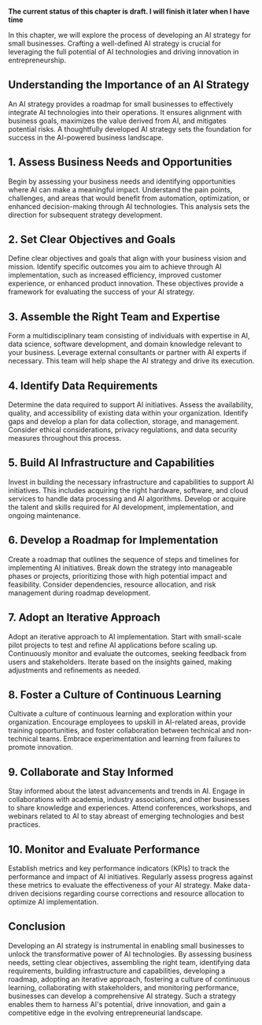 **The current status of this chapter is draft. I will finish it later when I have time**

In this chapter, we will explore the process of developing an AI strategy for small businesses. Crafting a well-defined AI strategy is crucial for leveraging the full potential of AI technologies and driving innovation in entrepreneurship.

**Understanding the Importance of an AI Strategy**
--------------------------------------------------

An AI strategy provides a roadmap for small businesses to effectively integrate AI technologies into their operations. It ensures alignment with business goals, maximizes the value derived from AI, and mitigates potential risks. A thoughtfully developed AI strategy sets the foundation for success in the AI-powered business landscape.

**1. Assess Business Needs and Opportunities**
----------------------------------------------

Begin by assessing your business needs and identifying opportunities where AI can make a meaningful impact. Understand the pain points, challenges, and areas that would benefit from automation, optimization, or enhanced decision-making through AI technologies. This analysis sets the direction for subsequent strategy development.

**2. Set Clear Objectives and Goals**
-------------------------------------

Define clear objectives and goals that align with your business vision and mission. Identify specific outcomes you aim to achieve through AI implementation, such as increased efficiency, improved customer experience, or enhanced product innovation. These objectives provide a framework for evaluating the success of your AI strategy.

**3. Assemble the Right Team and Expertise**
--------------------------------------------

Form a multidisciplinary team consisting of individuals with expertise in AI, data science, software development, and domain knowledge relevant to your business. Leverage external consultants or partner with AI experts if necessary. This team will help shape the AI strategy and drive its execution.

**4. Identify Data Requirements**
---------------------------------

Determine the data required to support AI initiatives. Assess the availability, quality, and accessibility of existing data within your organization. Identify gaps and develop a plan for data collection, storage, and management. Consider ethical considerations, privacy regulations, and data security measures throughout this process.

**5. Build AI Infrastructure and Capabilities**
-----------------------------------------------

Invest in building the necessary infrastructure and capabilities to support AI initiatives. This includes acquiring the right hardware, software, and cloud services to handle data processing and AI algorithms. Develop or acquire the talent and skills required for AI development, implementation, and ongoing maintenance.

**6. Develop a Roadmap for Implementation**
-------------------------------------------

Create a roadmap that outlines the sequence of steps and timelines for implementing AI initiatives. Break down the strategy into manageable phases or projects, prioritizing those with high potential impact and feasibility. Consider dependencies, resource allocation, and risk management during roadmap development.

**7. Adopt an Iterative Approach**
----------------------------------

Adopt an iterative approach to AI implementation. Start with small-scale pilot projects to test and refine AI applications before scaling up. Continuously monitor and evaluate the outcomes, seeking feedback from users and stakeholders. Iterate based on the insights gained, making adjustments and refinements as needed.

**8. Foster a Culture of Continuous Learning**
----------------------------------------------

Cultivate a culture of continuous learning and exploration within your organization. Encourage employees to upskill in AI-related areas, provide training opportunities, and foster collaboration between technical and non-technical teams. Embrace experimentation and learning from failures to promote innovation.

**9. Collaborate and Stay Informed**
------------------------------------

Stay informed about the latest advancements and trends in AI. Engage in collaborations with academia, industry associations, and other businesses to share knowledge and experiences. Attend conferences, workshops, and webinars related to AI to stay abreast of emerging technologies and best practices.

**10. Monitor and Evaluate Performance**
----------------------------------------

Establish metrics and key performance indicators (KPIs) to track the performance and impact of AI initiatives. Regularly assess progress against these metrics to evaluate the effectiveness of your AI strategy. Make data-driven decisions regarding course corrections and resource allocation to optimize AI implementation.

**Conclusion**
--------------

Developing an AI strategy is instrumental in enabling small businesses to unlock the transformative power of AI technologies. By assessing business needs, setting clear objectives, assembling the right team, identifying data requirements, building infrastructure and capabilities, developing a roadmap, adopting an iterative approach, fostering a culture of continuous learning, collaborating with stakeholders, and monitoring performance, businesses can develop a comprehensive AI strategy. Such a strategy enables them to harness AI's potential, drive innovation, and gain a competitive edge in the evolving entrepreneurial landscape.
